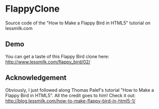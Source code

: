 # FlappyClone
Source code of the "How to Make a Flappy Bird in HTML5" tutorial on lessmilk.com

## Demo
You can get a taste of this Flappy Bird clone here: http://www.lessmilk.com/flappy_bird/02/

## Acknowledgement
Obviously, I just followed along Thomas Palef's tutorial "How to Make a Flappy Bird in HTML5". All the credit goes to him! Check it out: http://blog.lessmilk.com/how-to-make-flappy-bird-in-html5-1/
